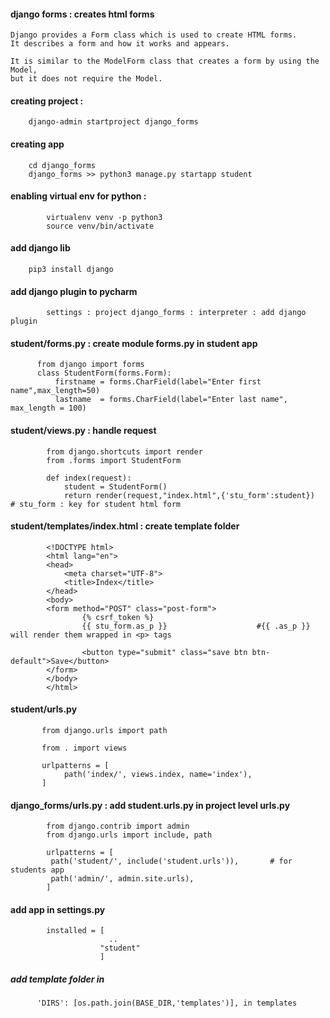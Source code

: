 #### django forms : creates html forms

    Django provides a Form class which is used to create HTML forms. 
    It describes a form and how it works and appears.

    It is similar to the ModelForm class that creates a form by using the Model, 
    but it does not require the Model.
    

####  creating project :

        django-admin startproject django_forms

#### creating app

        cd django_forms
        django_forms >> python3 manage.py startapp student


#### enabling virtual env for python :

            virtualenv venv -p python3
            source venv/bin/activate


#### add django lib

        pip3 install django

#### add django plugin to pycharm

	        settings : project django_forms : interpreter : add django plugin


#### student/forms.py : create module forms.py in student app

          from django import forms  
          class StudentForm(forms.Form):  
              firstname = forms.CharField(label="Enter first name",max_length=50)  
              lastname  = forms.CharField(label="Enter last name", max_length = 100)  



#### student/views.py : handle request


            from django.shortcuts import render
            from .forms import StudentForm

            def index(request):
                student = StudentForm()
                return render(request,"index.html",{'stu_form':student})   # stu_form : key for student html form



#### student/templates/index.html : create template folder

            <!DOCTYPE html>  
            <html lang="en">  
            <head>  
                <meta charset="UTF-8">  
                <title>Index</title>  
            </head>  
            <body>  
            <form method="POST" class="post-form">  
                    {% csrf_token %}  
                    {{ stu_form.as_p }}                    #{{ .as_p }} will render them wrapped in <p> tags
                    
                    <button type="submit" class="save btn btn-default">Save</button>  
            </form>  
            </body>  
            </html>  



#### student/urls.py

           from django.urls import path

           from . import views

           urlpatterns = [
                path('index/', views.index, name='index'),
           ]



#### django_forms/urls.py : add student.urls.py in project level urls.py


            from django.contrib import admin
            from django.urls import include, path

            urlpatterns = [ 
             path('student/', include('student.urls')),       # for students app
             path('admin/', admin.site.urls),
            ]


#### add app in settings.py


            installed = [
                          ..
                        "student"
                        ]


##### add template folder in 


          'DIRS': [os.path.join(BASE_DIR,'templates')], in templates




